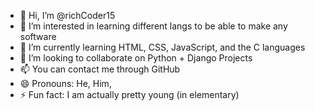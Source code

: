 - 👋 Hi, I’m @richCoder15
- 👀 I’m interested in learning different langs to be able to make any software
- 🌱 I’m currently learning HTML, CSS, JavaScript, and the C languages
- 💞️ I’m looking to collaborate on Python + Django Projects
- 📫 You can contact me through GitHub
- 😄 Pronouns: He, Him,
- ⚡ Fun fact: I am actually pretty young (in elementary)


<!---
richCoder15/richCoder15 is a ✨ special ✨ repository because its `README.md` (this file) appears on your GitHub profile.
You can click the Preview link to take a look at your changes.
--->
